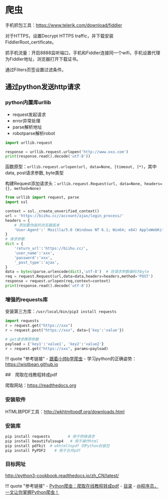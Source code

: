 # 爬虫

手机抓包工具：<https://www.telerik.com/download/fiddler>

对于HTTPS，设置Decrypt HTTPS traffic，并下载安装FiddlerRoot_certificate。

抓手机流量：开启8888监听端口，手机和Fiddler连接同一个wifi，手机设置代理为Fiddler地址，浏览器打开下载证书。

通过Filters页签设置过滤条件。

## 通过python发送http请求

### python内置库urllib

- request发起请求
- error异常处理
- parse解析地址
- robotparse解析robot

```python
import urllib.request

response = urllib.request.urlopen('http://www.xxx.com')
print(response.read().decode('utf-8'))
```

函数原型：`urllib.request.urlopen(url, data=None, [timeout, ]*)`，其中data, post请求参数, byte类型

构建Request添加请求头：`urllib.request.Request(url, data=None, headers={}, method=None)`

```python
from urllib import request, parse
import ssl

context = ssl._create_unverified_context()
url = 'https://biihu.cc//account/ajax/login_process/'
headers = {
    # 添加要伪装的浏览器版本
    'User-Agent':' Mozilla/5.0 (Windows NT 6.1; Win64; x64) AppleWebKit/537.36 (KHTML, like Gecko) Chrome/71.0.3578.98 Safari/537.36',
}
# 请求参数
dict = {
    'return_url':'https://biihu.cc/',
    'user_name':'xxx',
    'password':'xxx',
    '_post_type':'ajax',
}
data = bytes(parse.urlencode(dict),'utf-8')  # 将请求参数编码为byte
req = request.Request(url,data=data,headers=headers,method='POST')
response = request.urlopen(req,context=context)
print(response.read().decode('utf-8'))
```

### 增强的requests库

安装第三方库：`/usr/local/bin/pip3 install requests`

```python
import requests
r = request.get("https://xxx")
r = request.post("https://xxx", data={'key':'value'})

# get请求携带参数
payload = {'key1':'value1', 'key2':'value2'}
r = request.get("https://xxx", params=payload)
```

!!! quote "参考链接"
    - [跟着小帅b学爬虫](http://mp.weixin.qq.com/mp/homepage?__biz=MzU2ODYzNTkwMg==&hid=5&sn=1cc7e4fa055c64f12f4a071bb6585d41&scene=18#wechat_redirect)
    - 学习python的正确姿势：<https://wistbean.github.io>


##　爬取在线教程转成pdf

爬取网站：<https://readthedocs.org>

### 安装软件

HTML转PDF工具：<http://wkhtmltopdf.org/downloads.html>

### 安装库

```bash
pip install requests        # 用于网络请求
pip install beautifulsoup4   # 用于操作html
pip install pdfkit  # wkhtmltopdf 的Python封装包
pip install PyPDF2    # 用于合并pdf
```

### 目标网址

<http://python3-cookbook.readthedocs.io/zh_CN/latest/>

!!! quote "参考链接"
    - [Python爬虫：爬取在线教程转成pdf](https://mp.weixin.qq.com/s/wyfKi9vuqlQ3CCKdO2gVpA)
    - [目录](http://mp.weixin.qq.com/mp/homepage?__biz=MzUzMDU4MjQ0NA==&hid=1&sn=6be2393cca3179bf5d59b8ab69e5fb4f&scene=18#wechat_redirect)
    - [@程序员，一文让你掌握Python爬虫！](https://mp.weixin.qq.com/s/BfO7T1wPKRaWKBSsNeMs5Q)
